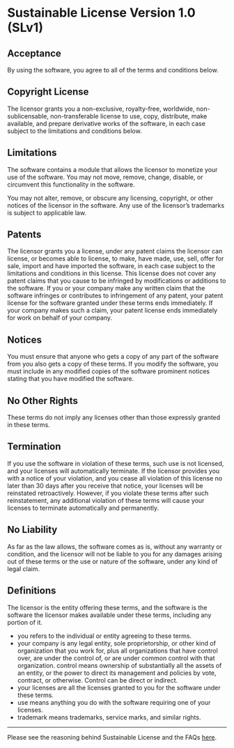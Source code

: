 # Sustainable License Version 1.0 (SLv1)

## Acceptance

By using the software, you agree to all of the terms and conditions below.

## Copyright License

The licensor grants you a non-exclusive, royalty-free, worldwide,
non-sublicensable, non-transferable license to use, copy, distribute, make
available, and prepare derivative works of the software, in each case subject to
the limitations and conditions below.

## Limitations

The software contains a module that allows the licensor to monetize your use of
the software. You may not move, remove, change, disable, or circumvent this
functionality in the software.

You may not alter, remove, or obscure any licensing, copyright, or other notices
of the licensor in the software. Any use of the licensor’s trademarks is subject
to applicable law.

## Patents

The licensor grants you a license, under any patent claims the licensor can
license, or becomes able to license, to make, have made, use, sell, offer for
sale, import and have imported the software, in each case subject to the
limitations and conditions in this license. This license does not cover any
patent claims that you cause to be infringed by modifications or additions to
the software. If you or your company make any written claim that the software
infringes or contributes to infringement of any patent, your patent license for
the software granted under these terms ends immediately. If your company makes
such a claim, your patent license ends immediately for work on behalf of your
company.

## Notices

You must ensure that anyone who gets a copy of any part of the software from you
also gets a copy of these terms.
If you modify the software, you must include in any modified copies of the
software prominent notices stating that you have modified the software.

## No Other Rights

These terms do not imply any licenses other than those expressly granted in these terms.

## Termination

If you use the software in violation of these terms, such use is not licensed,
and your licenses will automatically terminate. If the licensor provides you
with a notice of your violation, and you cease all violation of this license no
later than 30 days after you receive that notice, your licenses will be
reinstated retroactively. However, if you violate these terms after such
reinstatement, any additional violation of these terms will cause your licenses
to terminate automatically and permanently.

## No Liability

As far as the law allows, the software comes as is, without any warranty or
condition, and the licensor will not be liable to you for any damages arising
out of these terms or the use or nature of the software, under any kind of legal
claim.

## Definitions

The licensor is the entity offering these terms, and the software is the
software the licensor makes available under these terms, including any portion
of it.

- you refers to the individual or entity agreeing to these terms.
- your company is any legal entity, sole proprietorship, or other kind of
organization that you work for, plus all organizations that have control over,
are under the control of, or are under common control with that organization.
control means ownership of substantially all the assets of an entity, or the
power to direct its management and policies by vote, contract, or otherwise.
Control can be direct or indirect.
- your licenses are all the licenses granted to you for the software under these
terms.
- use means anything you do with the software requiring one of your licenses.
- trademark means trademarks, service marks, and similar rights.

---

Please see the reasoning behind Sustainable License and the FAQs
[here](https://manishrjain.com/tagged/license).
